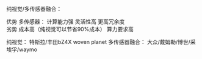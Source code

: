 纯视觉/多传感器融合：

优势
    多传感器：
    计算能力强
    灵活性高
    更高冗余度       
劣势
    成本高（纯视觉可以节省90%成本）
    算力要求高
   
  
纯视觉：
    特斯拉/丰田bZ4X woven planet
多传感器融合：
    大众/戴姆勒/博世/采埃孚/waymo